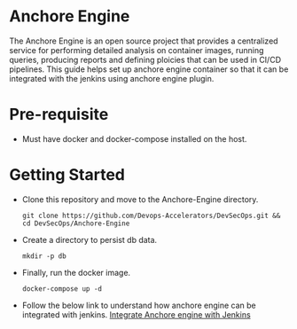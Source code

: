 # Anchore Engine

The Anchore Engine is an open source project that provides a centralized service for performing detailed analysis on container images, running queries, producing reports and defining ploicies that can be used in CI/CD pipelines. This guide helps set up anchore engine container so that it can be integrated with the jenkins using anchore engine plugin.

# Pre-requisite

- Must have docker and docker-compose installed on the host.

# Getting Started

  - Clone this repository and move to the Anchore-Engine directory.
    ```
    git clone https://github.com/Devops-Accelerators/DevSecOps.git && cd DevSecOps/Anchore-Engine
    ```
  - Create a directory to persist db data.
    ```
    mkdir -p db
    ```
  - Finally, run the docker image.
    ```
    docker-compose up -d
    ```
  - Follow the below link to understand how anchore engine can be integrated with jenkins.
    [Integrate Anchore engine with Jenkins](https://wiki.jenkins.io/display/JENKINS/Anchore+Container+Image+Scanner+Plugin)
    
